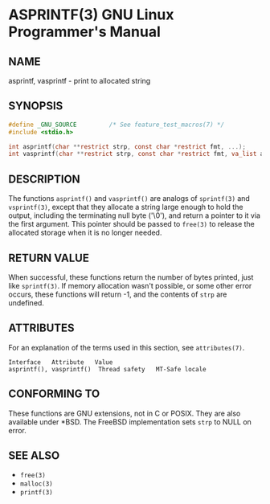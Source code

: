 # ASPRINTF(3) GNU Linux Programmer's Manual
## NAME
asprintf, vasprintf - print to allocated string

## SYNOPSIS
```c
#define _GNU_SOURCE         /* See feature_test_macros(7) */
#include <stdio.h>

int asprintf(char **restrict strp, const char *restrict fmt, ...);
int vasprintf(char **restrict strp, const char *restrict fmt, va_list ap);
```

## DESCRIPTION
The functions `asprintf()` and `vasprintf()` are analogs of `sprintf(3)` and `vsprintf(3)`, except that they allocate a string large enough to hold the output, including the terminating null byte ('\0'), and return a pointer to it via the first argument. This pointer should be passed to `free(3)` to release the allocated storage when it is no longer needed.

## RETURN VALUE
When successful, these functions return the number of bytes printed, just like `sprintf(3)`. If memory allocation wasn't possible, or some other error occurs, these functions will return -1, and the contents of `strp` are undefined.

## ATTRIBUTES
For an explanation of the terms used in this section, see `attributes(7)`.

```
Interface   Attribute   Value
asprintf(), vasprintf()  Thread safety   MT-Safe locale
```

## CONFORMING TO
These functions are GNU extensions, not in C or POSIX. They are also available under *BSD. The FreeBSD implementation sets `strp` to NULL on error.

## SEE ALSO
- `free(3)`
- `malloc(3)`
- `printf(3)`

